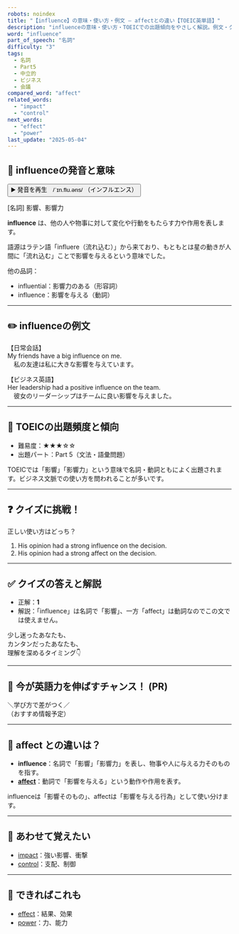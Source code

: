 ```yaml
---
robots: noindex
title: "【influence】の意味・使い方・例文 ― affectとの違い【TOEIC英単語】"
description: "influenceの意味・使い方・TOEICでの出題傾向をやさしく解説。例文・クイズ付きでaffectとの違いもわかりやすく学べます。"
word: "influence"
part_of_speech: "名詞"
difficulty: "3"
tags:
  - 名詞
  - Part5
  - 中立的
  - ビジネス
  - 会議
compared_word: "affect"
related_words:
  - "impact"
  - "control"
next_words:
  - "effect"
  - "power"
last_update: "2025-05-04"
---
```


## 🔰 influenceの発音と意味

<button class="play-audio" onclick="playTTS('influence')">
  <span class="play-audio-main">
    ▶️ 発音を再生　/ˈɪn.flu.əns/
  </span>
  <span class="play-audio-sub">
    （インフルエンス）
  </span>
</button>

[名詞] 影響、影響力

**influence** は、他の人や物事に対して変化や行動をもたらす力や作用を表します。

語源はラテン語「influere（流れ込む）」から来ており、もともとは星の動きが人間に「流れ込む」ことで影響を与えるという意味でした。

他の品詞：  
- influential：影響力のある（形容詞）
- influence：影響を与える（動詞）

---

## ✏️ influenceの例文

【日常会話】  
My friends have a big influence on me.  
　私の友達は私に大きな影響を与えています。

【ビジネス英語】  
Her leadership had a positive influence on the team.  
　彼女のリーダーシップはチームに良い影響を与えました。

---

## 🎯 TOEICの出題頻度と傾向

- 難易度：★★★☆☆
- 出題パート：Part 5（文法・語彙問題）

TOEICでは「影響」「影響力」という意味で名詞・動詞ともによく出題されます。ビジネス文脈での使い方を問われることが多いです。

---

## ❓ クイズに挑戦！

正しい使い方はどっち？

1. His opinion had a strong influence on the decision.  
2. His opinion had a strong affect on the decision.

---

## ✅ クイズの答えと解説

- 正解：**1**
- 解説：「influence」は名詞で「影響」、一方「affect」は動詞なのでこの文では使えません。

少し迷ったあなたも、  
カンタンだったあなたも、  
理解を深めるタイミング👇️

---

## 🚀 今が英語力を伸ばすチャンス！ (PR)

<div class="info-center">
＼学び方で差がつく／<br>  
（おすすめ情報予定）
</div>

---

## 🤔  affect との違いは？

- **influence**：名詞で「影響」「影響力」を表し、物事や人に与える力そのものを指す。
- **[affect](/word/affect/)**：動詞で「影響を与える」という動作や作用を表す。

influenceは「影響そのもの」、affectは「影響を与える行為」として使い分けます。

---

## 🧩 あわせて覚えたい

- [impact](/word/impact/)：強い影響、衝撃
- [control](/word/control/)：支配、制御

---

## 📖 できればこれも

- [effect](/word/effect/)：結果、効果
- [power](/word/power/)：力、能力

<!-- cvid: aid07_bid15 -->
